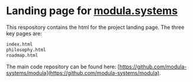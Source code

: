 # Landing page for [modula.systems](https://modula.systems/)

This respository contains the html for the project landing page. The three key pages are:

```bash
index.html
philosophy.html
roadmap.html
```
The main code repository can be found here: [https://github.com/modula-systems/modula](https://github.com/modula-systems/modula).
